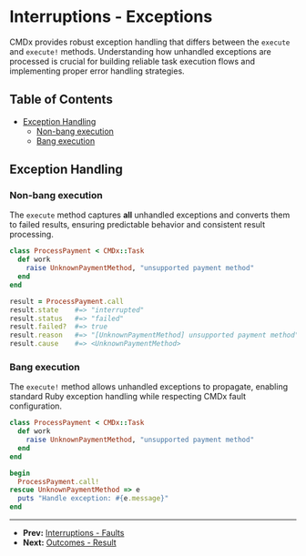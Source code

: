 # Interruptions - Exceptions

CMDx provides robust exception handling that differs between the `execute` and `execute!` methods. Understanding how unhandled exceptions are processed is crucial for building reliable task execution flows and implementing proper error handling strategies.

## Table of Contents

- [Exception Handling](#exception-handling)
  - [Non-bang execution](#non-bang-execution)
  - [Bang execution](#bang-execution)

## Exception Handling

### Non-bang execution

The `execute` method captures **all** unhandled exceptions and converts them to failed results, ensuring predictable behavior and consistent result processing.

```ruby
class ProcessPayment < CMDx::Task
  def work
    raise UnknownPaymentMethod, "unsupported payment method"
  end
end

result = ProcessPayment.call
result.state    #=> "interrupted"
result.status   #=> "failed"
result.failed?  #=> true
result.reason   #=> "[UnknownPaymentMethod] unsupported payment method"
result.cause    #=> <UnknownPaymentMethod>
```

### Bang execution

The `execute!` method allows unhandled exceptions to propagate, enabling standard Ruby exception handling while respecting CMDx fault configuration.

```ruby
class ProcessPayment < CMDx::Task
  def work
    raise UnknownPaymentMethod, "unsupported payment method"
  end
end

begin
  ProcessPayment.call!
rescue UnknownPaymentMethod => e
  puts "Handle exception: #{e.message}"
end
```

---

- **Prev:** [Interruptions - Faults](faults.md)
- **Next:** [Outcomes - Result](../outcomes/result.md)
